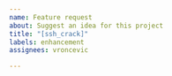 ```yaml
---
name: Feature request
about: Suggest an idea for this project
title: "[ssh_crack]"
labels: enhancement
assignees: vroncevic

---
```



